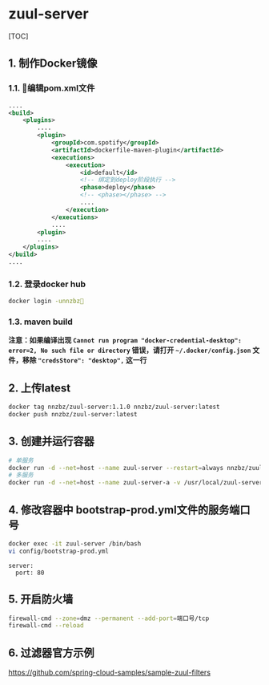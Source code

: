 # zuul-server

[TOC]

## 1. 制作Docker镜像

### 1.1. 编辑pom.xml文件

```xml
....
<build>
    <plugins>
        ....
        <plugin>
            <groupId>com.spotify</groupId>
            <artifactId>dockerfile-maven-plugin</artifactId>
            <executions>
                <execution>
                    <id>default</id>
                    <!-- 绑定到deploy阶段执行 -->
                    <phase>deploy</phase>
                    <!-- <phase></phase> -->
                    ....
                </execution>
            </executions>
            ....
        <plugin>
        ....
    </plugins>
</build>
....
```

### 1.2. 登录docker hub

```sh
docker login -unnzbz
```

### 1.3. maven build

**注意：如果编译出现 `Cannot run program "docker-credential-desktop": error=2, No such file or directory` 错误，请打开 `~/.docker/config.json` 文件，移除 `"credsStore": "desktop",` 这一行**

## 2. 上传latest

```sh
docker tag nnzbz/zuul-server:1.1.0 nnzbz/zuul-server:latest
docker push nnzbz/zuul-server:latest
```

## 3. 创建并运行容器

```sh
# 单服务
docker run -d --net=host --name zuul-server --restart=always nnzbz/zuul-server
# 多服务
docker run -d --net=host --name zuul-server-a -v /usr/local/zuul-server/a:/usr/local/myservice --restart=always nnzbz/zuul-server
```

## 4. 修改容器中 bootstrap-prod.yml文件的服务端口号

```sh
docker exec -it zuul-server /bin/bash
vi config/bootstrap-prod.yml
```

```text
server:
  port: 80
```

## 5. 开启防火墙

```sh
firewall-cmd --zone=dmz --permanent --add-port=端口号/tcp
firewall-cmd --reload
```

## 6. 过滤器官方示例

<https://github.com/spring-cloud-samples/sample-zuul-filters>
